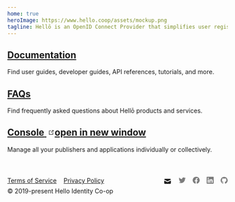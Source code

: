 ```yaml
---
home: true
heroImage: https://www.hello.coop/assets/mockup.png
tagline: Hellō is an OpenID Connect Provider that simplifies user registration and login, allowing you to provide all the choices your user's may want in hours instead of days or weeks.
---
```


<div class="features">
  <div class="feature">
    <h2><a href="/documentation/index.html">Documentation</a></h2>
    <p>Find user guides, developer guides, API references, tutorials, and more.</p>
  </div>

  <div class="feature">
    <h2><a href="/faqs/index.html">FAQs</a></h2>
    <p>Find frequently asked questions about Hellō products and services.</p>
  </div>

  <div class="feature">
    <h2>
      <a href="https://console.hello.dev">
        <span>Console</span>
        <span><svg class="external-link-icon" style="margin-left: 4px; margin-top: 2px;" xmlns="http://www.w3.org/2000/svg" aria-hidden="true" focusable="false" x="0px" y="0px" viewBox="0 0 100 100" width="15" height="15"><path fill="#303030" d="M18.8,85.1h56l0,0c2.2,0,4-1.8,4-4v-32h-8v28h-48v-48h28v-8h-32l0,0c-2.2,0-4,1.8-4,4v56C14.8,83.3,16.6,85.1,18.8,85.1z"></path><polygon fill="#303030" points="45.7,48.7 51.3,54.3 77.2,28.5 77.2,37.2 85.2,37.2 85.2,14.9 62.8,14.9 62.8,22.9 71.5,22.9"></polygon></svg><span class="external-link-icon-sr-only">open in new window</span></span>
      </a>
    </h2>
    <p>Manage all your publishers and applications individually or collectively.</p>
  </div>
</div>

<footer class="footer">
  <div style="display: flex; flex-direction: column;">
    <ul id="links">
      <li><a href="https://hello.coop/terms-of-service.html" target="_blank">Terms of Service</a></li>
      <li><a href="https://hello.coop/privacy-policy.html" target="_blank">Privacy Policy</a></li>
    </ul>
    <span id="copyright">© 2019-present Hello Identity Co-op</span>
  </div>

  <ul id="social-links">
    <li>
      <a href="mailto:contact@hello.coop?subject=Hellō Inquiry" target="_blank">
        <svg xmlns="http://www.w3.org/2000/svg" style="opacity: 1; height: 19px; margin-top: 1px;" viewBox="0 0 20 20" fill="currentColor">
          <path d="M2.003 5.884L10 9.882l7.997-3.998A2 2 0 0016 4H4a2 2 0 00-1.997 1.884z" />
          <path d="M18 8.118l-8 4-8-4V14a2 2 0 002 2h12a2 2 0 002-2V8.118z" />
        </svg>
      </a>
    </li>
    <li>
      <a href="https://twitter.com/HelloCoop" target="_blank">
        <svg role="img" viewBox="0 0 24 24" xmlns="http://www.w3.org/2000/svg"><title>Twitter</title><path d="M23.953 4.57a10 10 0 01-2.825.775 4.958 4.958 0 002.163-2.723c-.951.555-2.005.959-3.127 1.184a4.92 4.92 0 00-8.384 4.482C7.69 8.095 4.067 6.13 1.64 3.162a4.822 4.822 0 00-.666 2.475c0 1.71.87 3.213 2.188 4.096a4.904 4.904 0 01-2.228-.616v.06a4.923 4.923 0 003.946 4.827 4.996 4.996 0 01-2.212.085 4.936 4.936 0 004.604 3.417 9.867 9.867 0 01-6.102 2.105c-.39 0-.779-.023-1.17-.067a13.995 13.995 0 007.557 2.209c9.053 0 13.998-7.496 13.998-13.985 0-.21 0-.42-.015-.63A9.935 9.935 0 0024 4.59z"/></svg>
      </a>
    </li>
    <li>
      <a href="https://www.facebook.com/HelloCoop" target="_blank">
        <svg role="img" viewBox="0 0 24 24" xmlns="http://www.w3.org/2000/svg"><title>Facebook</title><path d="M24 12.073c0-6.627-5.373-12-12-12s-12 5.373-12 12c0 5.99 4.388 10.954 10.125 11.854v-8.385H7.078v-3.47h3.047V9.43c0-3.007 1.792-4.669 4.533-4.669 1.312 0 2.686.235 2.686.235v2.953H15.83c-1.491 0-1.956.925-1.956 1.874v2.25h3.328l-.532 3.47h-2.796v8.385C19.612 23.027 24   18.062 24 12.073z"/></svg>
      </a>
    </li>
    <li>
      <a href="https://www.linkedin.com/company/HelloCoop" target="_blank">
        <svg role="img" viewBox="0 0 24 24" xmlns="http://www.w3.org/2000/svg"><title>LinkedIn</title><path d="M20.447 20.452h-3.554v-5.569c0-1.328-.027-3.037-1.852-3.037-1.853 0-2.136 1.445-2.136 2.939v5.667H9.351V9h3.414v1.561h.046c.477-.9 1.637-1.85 3.37-1.85 3.601 0 4.267 2.37 4.267 5.455v6.286zM5.337 7.433c-1.144 0-2.063-.926-2.063-2.065 0-1.138.92-2.063 2.063-2.063 1.14 0 2.064.925 2.064 2.063 0 1.139-.925 2.065-2.064 2.065zm1.782 13.019H3.555V9h3.564v11.452zM22.225 0H1.771C.792 0 0 .774 0 1.729v20.542C0 23.227.792 24 1.771 24h20.451C23.2 24 24 23.227 24 22.271V1.729C24 .774 23.2 0 22.222 0h.003z"/></svg>
      </a>
    </li>
    <li>
      <a href="https://www.github.com/hellocoop" target="_blank">
        <svg role="img" viewBox="0 0 24 24" xmlns="http://www.w3.org/2000/svg"><title>GitHub</title><path d="M12 .297c-6.63 0-12 5.373-12 12 0 5.303 3.438 9.8 8.205 11.385.6.113.82-.258.82-.577 0-.285-.01-1.04-.015-2.04-3.338.724-4.042-1.61-4.042-1.61C4.422 18.07 3.633 17.7 3.633 17.7c-1.087-.744.084-.729.084-.729 1.205.084 1.838 1.236 1.838 1.236 1.07 1.835 2.809 1.305 3.495.998.108-.776.417-1.305.76-1.605-2.665-.3-5.466-1.332-5.466-5.93 0-1.31.465-2.38 1.235-3.22-.135-.303-.54-1.523.105-3.176 0 0 1.005-.322 3.3 1.23.96-.267 1.98-.399 3-.405 1.02.006 2.04.138 3 .405 2.28-1.552 3.285-1.23 3.285-1.23.645 1.653.24 2.873.12 3.176.765.84 1.23 1.91 1.23 3.22 0 4.61-2.805 5.625-5.475 5.92.42.36.81 1.096.81 2.22 0 1.606-.015 2.896-.015 3.286 0 .315.21.69.825.57C20.565 22.092 24 17.592 24 12.297c0-6.627-5.373-12-12-12"/></svg>
      </a>
    </li>
  </ul>
</footer>

<style>
  .feature a:hover{
    border-bottom: 2px solid #303030;
  }

  #links, #copyright, #social-links{
    display: flex;
  }

  #copyright{
    margin-top: 0.48rem;
  }

  #links, #social-links{
    gap: 0rem 1rem;
  }

  #social-links{
    justify-content: end;
  }

  .footer{
    display: flex;
    justify-content: space-between;
    align-items: flex-start;
    padding: 2.5rem 0 !important;
  }

  .footer ul{
    display: flex;
    list-style: none;
    padding: 0;
    margin: 0;
  }

  .footer li a{
    color: var(--c-text-lighter);
  }

  .footer li a:hover{
    text-decoration: underline;
  }

  .footer li svg{
    height:  1rem;
    opacity: 0.5;
  }
</style>